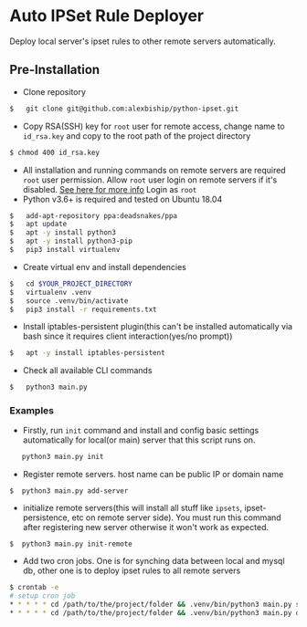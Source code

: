 # Auto IPSet Rule Deployer
Deploy local server's ipset rules to other remote servers automatically.
## Pre-Installation
-  Clone repository
```bash
$   git clone git@github.com:alexbiship/python-ipset.git
```
-  Copy RSA(SSH) key for `root` user for remote access, change name to `id_rsa.key` and copy to the root path of the project directory
```bash
$ chmod 400 id_rsa.key
```
-  All installation and running commands on remote servers are required `root` user permission. Allow `root` user login on remote servers if it's disabled. [See here for more info](https://www.knot35.com/how-to-permanently-enable-root-access-on-aws-ec2-instance/)  Login as `root` 
-  Python v3.6+ is required and tested on Ubuntu 18.04
```bash
$   add-apt-repository ppa:deadsnakes/ppa
$   apt update
$   apt -y install python3
$   apt -y install python3-pip
$   pip3 install virtualenv
```
-  Create virtual env and install dependencies
```bash
$   cd $YOUR_PROJECT_DIRECTORY
$   virtualenv .venv
$   source .venv/bin/activate
$   pip3 install -r requirements.txt
```
- Install iptables-persistent plugin(this can't be installed automatically via bash since it requires client interaction(yes/no prompt))
```bash
$   apt -y install iptables-persistent
```
- Check all available CLI commands
 ```bash
$   python3 main.py
 ```
 ### Examples
- Firstly, run `init` command and install and config basic settings automatically for local(or main) server that this script runs on.
 ```bash
    python3 main.py init
 ```
- Register remote servers. host name can be public IP or domain name
 ```
 $  python3 main.py add-server
 ```
- initialize remote servers(this will install all stuff like `ipsets`, ipset-persistence, etc on remote server side). You must run this command after registering new server otherwise it won't work as expected.
 ```
 $  python3 main.py init-remote
 ```
- Add two cron jobs. One is for synching data between local and mysql db, other one is to deploy ipset rules to all remote servers
 ```bash
$ crontab -e
# setup cron job
* * * * * cd /path/to/the/project/folder && .venv/bin/python3 main.py sync
* * * * * cd /path/to/the/project/folder && .venv/bin/python3 main.py deploy
 ```